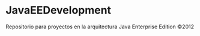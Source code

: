 JavaEEDevelopment
=================

Repositorio para proyectos en la arquitectura Java Enterprise Edition ©2012